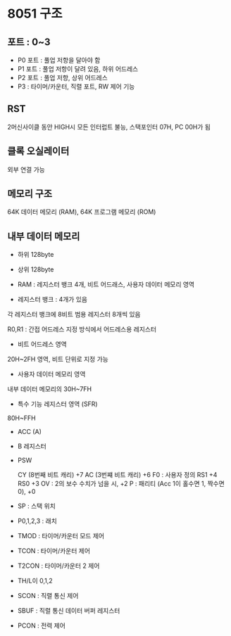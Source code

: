 # 8051 구조

## 포트 : 0~3

* P0 포트 : 풀업 저항을 달아야 함
* P1 포트 : 풀업 저항이 달려 있음, 하위 어드레스
* P2 포트 : 풀업 저항, 상위 어드레스
* P3 : 타이머/카운터, 직렬 포트, RW 제어 기능

## RST

2머신사이클 동안 HIGH시
모든 인터럽트 불능, 스택포인터 07H, PC 00H가 됨

## 클록 오실레이터

외부 연결 가능

## 메모리 구조

64K 데이터 메모리 (RAM), 64K 프로그램 메모리 (ROM)

## 내부 데이터 메모리

* 하위 128byte
* 상위 128byte

* RAM : 레지스터 뱅크 4개, 비트 어드래스, 사용자 데이터 메모리 영역

* 레지스터 뱅크 : 4개가 있음

각 레지스터 뱅크에 8비트 범용 레지스터 8개씩 있음

R0,R1 : 간접 어드레스 지정 방식에서 어드레스용 레지스터

* 비트 어드레스 영역

20H~2FH 영역, 비트 단위로 지정 가능

* 사용자 데이터 메모리 영역

내부 데이터 메모리의 30H~7FH

* 특수 기능 레지스터 영역 (SFR)

80H~FFH

* ACC (A)
* B 레지스터

* PSW

    CY (8번째 비트 캐리) +7
    AC (3번쨰 비트 캐리) +6
    F0 : 사용자 정의
    RS1 +4
    RS0 +3
    OV : 2의 보수 수치가 넘을 시, +2
    P : 패리티 (Acc 1이 홀수면 1, 짝수면 0), +0

* SP : 스택 위치
* P0,1,2,3 : 래치
* TMOD : 타이머/카운터 모드 제어
* TCON : 타이머/카운터 제어
* T2CON : 타이머/카운터 2 제어

* TH/L이 0,1,2

* SCON : 직렬 통신 제어
* SBUF : 직렬 통신 데이터 버퍼 레지스터
* PCON : 전력 제어

